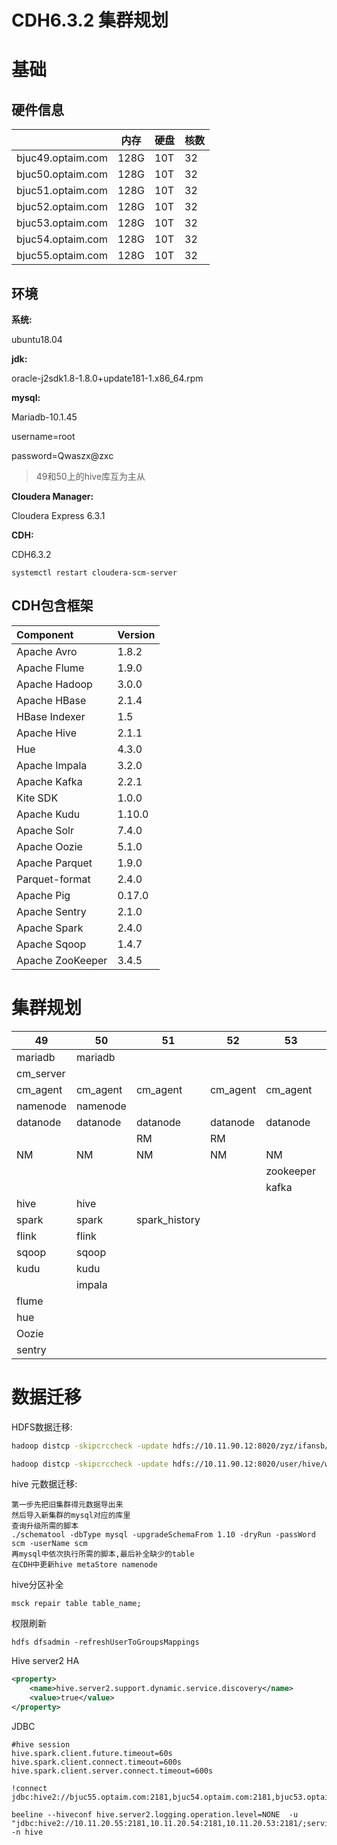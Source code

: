# CDH6.3.2 集群规划

# 基础

## 硬件信息

|                   | 内存 | 硬盘 | 核数 |
| ----------------- | ---- | ---- | ---- |
| bjuc49.optaim.com | 128G | 10T  | 32   |
| bjuc50.optaim.com | 128G | 10T  | 32   |
| bjuc51.optaim.com | 128G | 10T  | 32   |
| bjuc52.optaim.com | 128G | 10T  | 32   |
| bjuc53.optaim.com | 128G | 10T  | 32   |
| bjuc54.optaim.com | 128G | 10T  | 32   |
| bjuc55.optaim.com | 128G | 10T  | 32   |

## 环境

**系统:**

ubuntu18.04

**jdk:**

oracle-j2sdk1.8-1.8.0+update181-1.x86_64.rpm

**mysql:**

Mariadb-10.1.45

username=root

password=Qwaszx@zxc

> 49和50上的hive库互为主从

**Cloudera Manager:**

Cloudera Express 6.3.1

**CDH:**

CDH6.3.2

```
systemctl restart cloudera-scm-server
```



## CDH包含框架

| Component        | Version |
| :--------------- | :------ |
| Apache Avro      | 1.8.2   |
| Apache Flume     | 1.9.0   |
| Apache Hadoop    | 3.0.0   |
| Apache HBase     | 2.1.4   |
| HBase Indexer    | 1.5     |
| Apache Hive      | 2.1.1   |
| Hue              | 4.3.0   |
| Apache Impala    | 3.2.0   |
| Apache Kafka     | 2.2.1   |
| Kite SDK         | 1.0.0   |
| Apache Kudu      | 1.10.0  |
| Apache Solr      | 7.4.0   |
| Apache Oozie     | 5.1.0   |
| Apache Parquet   | 1.9.0   |
| Parquet-format   | 2.4.0   |
| Apache Pig       | 0.17.0  |
| Apache Sentry    | 2.1.0   |
| Apache Spark     | 2.4.0   |
| Apache Sqoop     | 1.4.7   |
| Apache ZooKeeper | 3.4.5   |

# 集群规划

| 49        | 50       | 51            | 52       | 53        | 54        | 55        |
| --------- | -------- | ------------- | -------- | --------- | --------- | --------- |
| mariadb   | mariadb  |               |          |           |           |           |
| cm_server |          |               |          |           |           |           |
| cm_agent  | cm_agent | cm_agent      | cm_agent | cm_agent  | cm_agent  | cm_agent  |
| namenode  | namenode |               |          |           |           |           |
| datanode  | datanode | datanode      | datanode | datanode  | datanode  | datanode  |
|           |          | RM            | RM       |           |           |           |
| NM        | NM       | NM            | NM       | NM        | NM        | NM        |
|           |          |               |          | zookeeper | zookeeper | zookeeper |
|           |          |               |          | kafka     | kafka     | kafka     |
| hive      | hive     |               |          |           |           |           |
| spark     | spark    | spark_history |          |           |           |           |
| flink     | flink    |               |          |           |           |           |
| sqoop     | sqoop    |               |          |           |           |           |
| kudu      | kudu     |               |          |           |           |           |
|           | impala   |               |          |           |           |           |
| flume     |          |               |          |           |           |           |
| hue       |          |               |          |           |           |           |
| Oozie     |          |               |          |           |           |           |
| sentry    |          |               |          |           |           |           |

# 数据迁移

HDFS数据迁移:

```sh
hadoop distcp -skipcrccheck -update hdfs://10.11.90.12:8020/zyz/ifansb/ hdfs://10.11.20.52:8020/zyz/ifansb/

hadoop distcp -skipcrccheck -update hdfs://10.11.90.12:8020/user/hive/warehouse/ifansb.db hdfs://10.11.20.52:8020/user/hive/warehouse/ifansb.db
```

hive 元数据迁移:

```
第一步先把旧集群得元数据导出来
然后导入新集群的mysql对应的库里
查询升级所需的脚本
./schematool -dbType mysql -upgradeSchemaFrom 1.10 -dryRun -passWord scm -userName scm
再mysql中依次执行所需的脚本,最后补全缺少的table
在CDH中更新hive metaStore namenode
```

hive分区补全

```
msck repair table table_name;
```

权限刷新

```
hdfs dfsadmin -refreshUserToGroupsMappings
```

Hive server2 HA

```xml
<property>
	<name>hive.server2.support.dynamic.service.discovery</name>
	<value>true</value>
</property>
```

JDBC

```
#hive session
hive.spark.client.future.timeout=60s
hive.spark.client.connect.timeout=600s
hive.spark.client.server.connect.timeout=600s

!connect jdbc:hive2://bjuc55.optaim.com:2181,bjuc54.optaim.com:2181,bjuc53.optaim.com:2181/;serviceDiscoveryMode=zooKeeper;zooKeeperNamespace=hiveserver2

beeline --hiveconf hive.server2.logging.operation.level=NONE  -u "jdbc:hive2://10.11.20.55:2181,10.11.20.54:2181,10.11.20.53:2181/;serviceDiscoveryMode=zooKeeper;zooKeeperNamespace=hiveserver2"  -n hive
```


